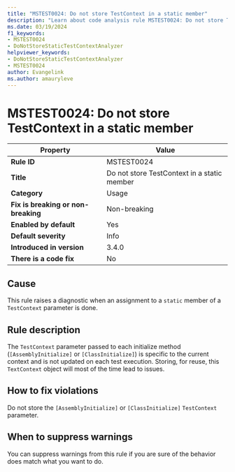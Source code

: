 ```yaml
---
title: "MSTEST0024: Do not store TestContext in a static member"
description: "Learn about code analysis rule MSTEST0024: Do not store TestContext in a static member"
ms.date: 03/19/2024
f1_keywords:
- MSTEST0024
- DoNotStoreStaticTestContextAnalyzer
helpviewer_keywords:
- DoNotStoreStaticTestContextAnalyzer
- MSTEST0024
author: Evangelink
ms.author: amauryleve
---
```

# MSTEST0024: Do not store TestContext in a static member

| Property                            | Value                                       |
|-------------------------------------|---------------------------------------------|
| **Rule ID**                         | MSTEST0024                                  |
| **Title**                           | Do not store TestContext in a static member |
| **Category**                        | Usage                                       |
| **Fix is breaking or non-breaking** | Non-breaking                                |
| **Enabled by default**              | Yes                                         |
| **Default severity**                | Info                                        |
| **Introduced in version**           | 3.4.0                                       |
| **There is a code fix**             | No                                          |

## Cause

This rule raises a diagnostic when an assignment to a `static` member of a `TestContext` parameter is done.

## Rule description

The `TestContext` parameter passed to each initialize method (`[AssemblyInitialize]` or `[ClassInitialize]`) is specific to the current context and is not updated on each test execution. Storing, for reuse, this `TextContext` object will most of the time lead to issues.

## How to fix violations

Do not store the `[AssemblyInitialize]` or `[ClassInitialize]` `TestContext` parameter.

## When to suppress warnings

You can suppress warnings from this rule if you are sure of the behavior does match what you want to do.
